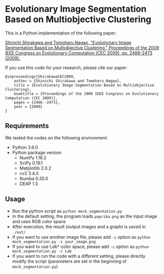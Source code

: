 # Evolutionary Image Segmentation Based on Multiobjective Clustering

This is a Python implementation of the following paper:

[Shinichi Shirakawa and Tomoharu Nagao, "Evolutionary Image Segmentation Based on Multiobjective Clustering," Proceedings of the 2009 IEEE Congress on Evolutionary Computation (CEC 2009), pp. 2466-2473 (2009).](http://shiralab.ynu.ac.jp/data/paper/cec09_shirakawa.pdf)

If you use this code for your research, please cite our paper:

```
@inproceedings{ShirakawaCEC2009,
    author = {Shinichi Shirakawa and Tomoharu Nagao},
    title = {Evolutionary Image Segmentation Based on Multiobjective Clustering},
    booktitle = {Proceedings of the 2009 IEEE Congress on Evolutionary Computation (CEC 2009)},
    pages = {2466--2473},
    year = {2009}
}
```

## Requirements
We tested the codes on the following environment:

* Python 3.6.0
* Python package version
	* NumPy 1.16.2
	* SciPy 0.19.1
	* Matplotlib  2.0.2
	* cv2 3.4.0
	* Numba 0.35.0
	* DEAP 1.3

## Usage

* Run the python script as `python mock_segmentation.py`
* In the default setting, the program loads `paprika.png` as the input image and uses RGB color space
* After execution, the result (output images and a graph) is saved in `./out/`
* If you want to use another image file, please add `-i` option as `python mock_segmentation.py -i your_image.png`
* If you want to use L*a*b* color space, please add `-c` option as `python mock_segmentation.py -c Lab`
* If you want to run the code with a different setting, please directly modify the script (parameters are set in the beginning of `mock_segmentation.py`)
